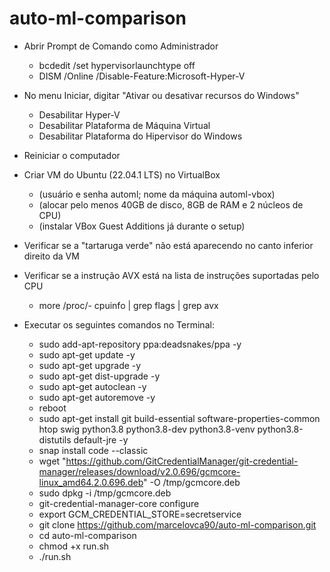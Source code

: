 # auto-ml-comparison


  

- Abrir Prompt de Comando como Administrador
	- bcdedit /set hypervisorlaunchtype off
	- DISM /Online /Disable-Feature:Microsoft-Hyper-V

- No menu Iniciar, digitar "Ativar ou desativar recursos do Windows"
	- Desabilitar Hyper-V
	- Desabilitar Plataforma de Máquina Virtual
	- Desabilitar Plataforma do Hipervisor do Windows

- Reiniciar o computador

- Criar VM do Ubuntu (22.04.1 LTS) no VirtualBox
	- (usuário e senha automl; nome da máquina automl-vbox)
	- (alocar pelo menos 40GB de disco, 8GB de RAM e 2 núcleos de CPU)
	- (instalar VBox Guest Additions já durante o setup)

- Verificar se a "tartaruga verde" não está aparecendo no canto inferior direito da VM

- Verificar se a instrução AVX está na lista de instruções suportadas pelo CPU
	- more /proc/- cpuinfo | grep flags | grep avx
	
- Executar os seguintes comandos no Terminal:
	- sudo add-apt-repository ppa:deadsnakes/ppa -y
	- sudo apt-get update -y
	- sudo apt-get upgrade -y
	- sudo apt-get dist-upgrade -y
	- sudo apt-get autoclean -y
	- sudo apt-get autoremove -y
	- reboot
	- sudo apt-get install git build-essential software-properties-common htop swig python3.8 python3.8-dev python3.8-venv python3.8-distutils default-jre -y
	- snap install code --classic
	- wget "https://github.com/GitCredentialManager/git-credential-manager/releases/download/v2.0.696/gcmcore-linux_amd64.2.0.696.deb" -O /tmp/gcmcore.deb
	- sudo dpkg -i /tmp/gcmcore.deb
	- git-credential-manager-core configure
	- export GCM_CREDENTIAL_STORE=secretservice
	- git clone https://github.com/marcelovca90/auto-ml-comparison.git
	- cd auto-ml-comparison
	- chmod +x run.sh
	- ./run.sh
